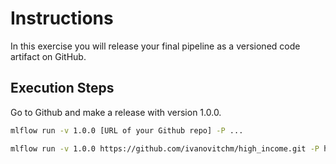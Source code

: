 # Instructions
In this exercise you will release your final pipeline as a versioned code artifact on GitHub.

## Execution Steps
Go to Github and make a release with version 1.0.0.

```bash
mlflow run -v 1.0.0 [URL of your Github repo] -P ...
```

```bash
mlflow run -v 1.0.0 https://github.com/ivanovitchm/high_income.git -P hydra_options="main.project_name=Remote_Execution"
```

